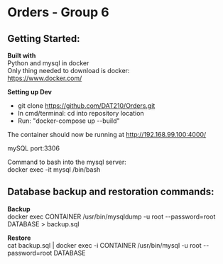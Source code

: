 Orders - Group 6
=======

## Getting Started:

**Built with**  
Python and mysql in docker  
Only thing needed to download is docker:  
https://www.docker.com/  

**Setting up Dev**  
* git clone https://github.com/DAT210/Orders.git
* In cmd/terminal: cd into repository location
* Run: "docker-compose up --build"  
  
The container should now be running at http://192.168.99.100:4000/ 
  
mySQL port:3306  
  
Command to bash into the mysql server:  
docker exec -it mysql /bin/bash  

## Database backup and restoration commands:
 **Backup**  
docker exec CONTAINER /usr/bin/mysqldump -u root --password=root DATABASE > backup.sql

 **Restore**  
cat backup.sql | docker exec -i CONTAINER /usr/bin/mysql -u root --password=root DATABASE
